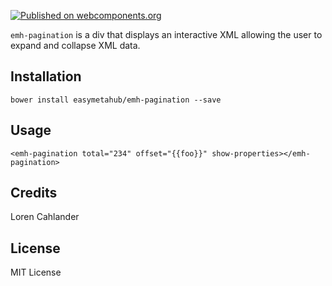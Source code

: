 [![Published on webcomponents.org](https://img.shields.io/badge/webcomponents.org-published-blue.svg)](https://www.webcomponents.org/element/easymetahub/emh-pagination)



`emh-pagination` is a div that displays an interactive XML allowing the user to expand and collapse XML data.

## Installation

```
bower install easymetahub/emh-pagination --save
```

## Usage

```
<emh-pagination total="234" offset="{{foo}}" show-properties></emh-pagination>
```



## Credits

Loren Cahlander

## License

MIT License